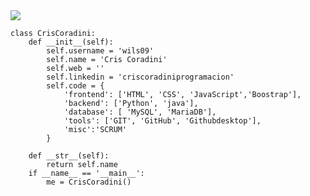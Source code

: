 


<img src="../img/hola.png">

    class CrisCoradini:
        def __init__(self):
            self.username = 'wils09'
            self.name = 'Cris Coradini'
            self.web = ''
            self.linkedin = 'criscoradiniprogramacion'
            self.code = {
                'frontend': ['HTML', 'CSS', 'JavaScript','Boostrap'],
                'backend': ['Python', 'java'],
                'database': [ 'MySQL', 'MariaDB'],
                'tools': ['GIT', 'GitHub', 'Githubdesktop'],
                'misc':'SCRUM'
            }

        def __str__(self):
            return self.name
        if __name__ == '__main__':
            me = CrisCoradini()





<!--### Hi there 👋


**wils09/wils09** is a ✨ _special_ ✨ repository because its `README.md` (this file) appears on your GitHub profile.

Here are some ideas to get you started:

- 🔭 I’m currently working on ...
- 🌱 I’m currently learning ...
- 👯 I’m looking to collaborate on ...
- 🤔 I’m looking for help with ...
- 💬 Ask me about ...
- 📫 How to reach me: ...
- 😄 Pronouns: ...
- ⚡ Fun fact: ...
-->
